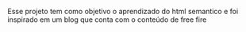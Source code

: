 Esse projeto tem como objetivo o aprendizado do html semantico e foi inspirado em um blog que conta com o conteúdo de free fire
